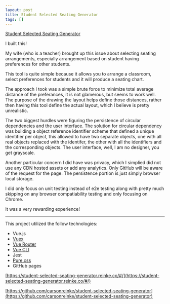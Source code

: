 ```yaml
---
layout: post
title: Student Selected Seating Generator
tags: []
---
```

[Student Selected Seating Generator](https://student-selected-seating-generator.reinke.co/#/)

I built this!

My wife (who is a teacher) brought up this issue about selecting seating arrangements, especially arrangement based on student having preferences for other students.

This tool is quite simple because it allows you to arrange a classroom, select preferences for students and it will produce a seating chart.

The approach I took was a simple brute force to minimize total average distance of the preferances, it is not glamerous, but seems to work well.  The purpose of the drawing the layout helps define those distances, rather then having this tool define the actual layout, which I believe is pretty unrealistic.

The two biggest hurdles were figuring the persistence of circular dependencies and the user interface.  The solution for circular dependency was building a object reference identifier scheme that defined a unique identifier per object, this allowed to have two separate objects, one with all real objects replaced with the identifer, the other with all the identifiers and the corresponding objects.  The user interface, well, I am no designer, you get grayscale.

Another particular concern I did have was privacy, which I simplied did not use any CDN hosted assets or add any analytics.  Only GitHub will be aware of the request for the page.  The persistence portion is just simply browser local storage.

I did only focus on unit testing instead of e2e testing along with pretty much skipping on any browser compatiability testing and only focusing on Chrome.

It was a very rewarding experience!

---

This project utilized the follow technologies:

- Vue.js
- [Vuex](https://vuex.vuejs.org/)
- [Vue Router](https://router.vuejs.org/)
- [Vue CLI](https://cli.vuejs.org/)
- Jest
- [Pure.css](https://purecss.io/)
- GitHub pages

[https://student-selected-seating-generator.reinke.co/#/](https://student-selected-seating-generator.reinke.co/#/)

[https://github.com/carsonreinke/student-selected-seating-generator](https://github.com/carsonreinke/student-selected-seating-generator)
